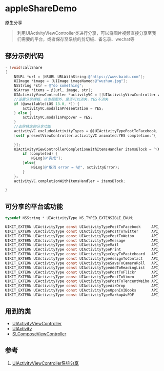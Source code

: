 # appleShareDemo
原生分享

> 利用UIActivityViewController类进行分享，可以将图片视频直接分享至我们需要的平台，或者保存至系统的剪切板、备忘录、wechat等


## 部分示例代码

```Objective-C
- (void)callShare
{
    NSURL *url = [NSURL URLWithString:@"https://www.baidu.com"];
    UIImage *image = [UIImage imageNamed:@"wuzhuo.jpg"];
    NSString *str = @"do something";
    NSArray *items = @[url, image, str];
    UIActivityViewController *activityVC = [[UIActivityViewController alloc] initWithActivityItems:items applicationActivities:nil];
    //设置分享弹框，点击视图外，是否可以消失，YES不消失
    if (@available(iOS 13.0, *)) {
        activityVC.modalInPresentation = YES;
    } else {
        activityVC.modalInPopover = YES;
    }
    //去除特定的分享功能
    activityVC.excludedActivityTypes = @[UIActivityTypePostToFacebook, UIActivityTypePostToTwitter, UIActivityTypePostToWeibo];
    [self presentViewController:activityVC animated:YES completion:^{
            
    }];
    UIActivityViewControllerCompletionWithItemsHandler itemsBlock = ^(UIActivityType __nullable activityType, BOOL completed, NSArray * __nullable returnedItems, NSError * __nullable activityError){
        if (completed) {
            NSLog(@"完成");
        }else{
            NSLog(@"取消 error = %@", activityError);
        }
    };
    activityVC.completionWithItemsHandler = itemsBlock;
    
}
```

## 可分享的平台或功能

```Objective-C
typedef NSString * UIActivityType NS_TYPED_EXTENSIBLE_ENUM;

UIKIT_EXTERN UIActivityType const UIActivityTypePostToFacebook     API_AVAILABLE(ios(6.0)) __TVOS_PROHIBITED;
UIKIT_EXTERN UIActivityType const UIActivityTypePostToTwitter      API_AVAILABLE(ios(6.0)) __TVOS_PROHIBITED;
UIKIT_EXTERN UIActivityType const UIActivityTypePostToWeibo        API_AVAILABLE(ios(6.0)) __TVOS_PROHIBITED;    // SinaWeibo
UIKIT_EXTERN UIActivityType const UIActivityTypeMessage            API_AVAILABLE(ios(6.0)) __TVOS_PROHIBITED;
UIKIT_EXTERN UIActivityType const UIActivityTypeMail               API_AVAILABLE(ios(6.0)) __TVOS_PROHIBITED;
UIKIT_EXTERN UIActivityType const UIActivityTypePrint              API_AVAILABLE(ios(6.0)) __TVOS_PROHIBITED;
UIKIT_EXTERN UIActivityType const UIActivityTypeCopyToPasteboard   API_AVAILABLE(ios(6.0)) __TVOS_PROHIBITED;
UIKIT_EXTERN UIActivityType const UIActivityTypeAssignToContact    API_AVAILABLE(ios(6.0)) __TVOS_PROHIBITED;
UIKIT_EXTERN UIActivityType const UIActivityTypeSaveToCameraRoll   API_AVAILABLE(ios(6.0)) __TVOS_PROHIBITED;
UIKIT_EXTERN UIActivityType const UIActivityTypeAddToReadingList   API_AVAILABLE(ios(7.0)) __TVOS_PROHIBITED;
UIKIT_EXTERN UIActivityType const UIActivityTypePostToFlickr       API_AVAILABLE(ios(7.0)) __TVOS_PROHIBITED;
UIKIT_EXTERN UIActivityType const UIActivityTypePostToVimeo        API_AVAILABLE(ios(7.0)) __TVOS_PROHIBITED;
UIKIT_EXTERN UIActivityType const UIActivityTypePostToTencentWeibo API_AVAILABLE(ios(7.0)) __TVOS_PROHIBITED;
UIKIT_EXTERN UIActivityType const UIActivityTypeAirDrop            API_AVAILABLE(ios(7.0)) __TVOS_PROHIBITED;
UIKIT_EXTERN UIActivityType const UIActivityTypeOpenInIBooks       API_AVAILABLE(ios(9.0)) __TVOS_PROHIBITED;
UIKIT_EXTERN UIActivityType const UIActivityTypeMarkupAsPDF        API_AVAILABLE(ios(11.0)) __TVOS_PROHIBITED;
```

## 用到的类

* [UIActivityViewController](https://developer.apple.com/documentation/uikit/uiactivityviewcontroller?language=objc)
* [UIActivity](https://developer.apple.com/documentation/uikit/uiactivity?language=objc)
* [SLComposeViewController](https://developer.apple.com/documentation/social/slcomposeviewcontroller?language=occ)

## 参考

1. [UIActivityViewController系统分享](https://www.jianshu.com/p/f988fee55d85)

